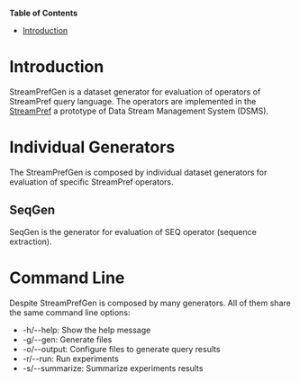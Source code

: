 **Table of Contents**

- [Introduction](#introduction)

# Introduction

StreamPrefGen is a dataset generator for evaluation of operators of StreamPref query language.
The operators are implemented in the [StreamPref](http://streampref.github.io) a prototype of Data Stream Management System (DSMS).

# Individual Generators

The StreamPrefGen is composed by individual dataset generators for evaluation of specific StreamPref operators.

## SeqGen

SeqGen is the generator for evaluation of SEQ operator (sequence extraction).

# Command Line

Despite StreamPrefGen is composed by many generators.
All of them share the same command line options:
- -h/--help: Show the help message
- -g/--gen: Generate files
- -o/--output: Configure files to generate query results
- -r/--run: Run experiments
- -s/--summarize: Summarize experiments results
